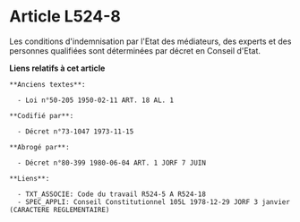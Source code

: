 # Article L524-8

Les conditions d'indemnisation par l'Etat des médiateurs, des experts et des personnes qualifiées sont déterminées par décret
en Conseil d'Etat.

**Liens relatifs à cet article**

	**Anciens textes**:

	  - Loi n°50-205 1950-02-11 ART. 18 AL. 1

	**Codifié par**:

	  - Décret n°73-1047 1973-11-15

	**Abrogé par**:

	  - Décret n°80-399 1980-06-04 ART. 1 JORF 7 JUIN

	**Liens**:

	  - TXT_ASSOCIE: Code du travail R524-5 A R524-18
	  - SPEC_APPLI: Conseil Constitutionnel 105L 1978-12-29 JORF 3 janvier (CARACTERE REGLEMENTAIRE)
